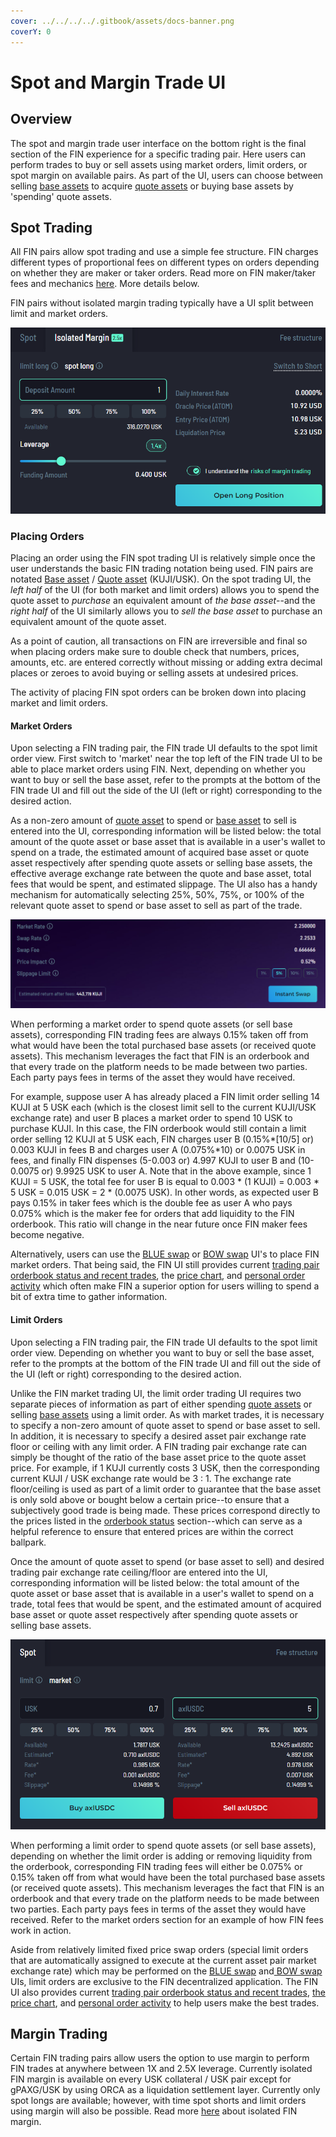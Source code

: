 ```yaml
---
cover: ../../../../.gitbook/assets/docs-banner.png
coverY: 0
---
```


# Spot and Margin Trade UI

## Overview

The spot and margin trade user interface on the bottom right is the final section of the FIN experience for a specific trading pair. Here users can perform trades to buy or sell assets using market orders, limit orders, or spot margin on available pairs. As part of the UI, users can choose between selling [base assets](../#fin-trading-pair-notation) to acquire [quote assets](../#fin-trading-pair-notation) or buying base assets by 'spending' quote assets.

## Spot Trading

All FIN pairs allow spot trading and use a simple fee structure. FIN charges different types of proportional fees on different types on orders depending on whether they are maker or taker orders. Read more on FIN maker/taker fees and mechanics [here](../orderbook-status-and-recent-trades.md#recent-trading-activity). More details below.&#x20;

FIN pairs without isolated margin trading typically have a UI split between limit and market orders.

&#x20;                                 ![](<../../../../.gitbook/assets/image (36).png>)

### Placing Orders

Placing an order using the FIN spot trading UI is relatively simple once the user understands the basic FIN trading notation being used. FIN pairs are notated [Base asset](../#fin-trading-pair-notation) / [Quote asset](../#fin-trading-pair-notation) (KUJI/USK). On the spot trading UI, the _left half_ of the UI (for both market and limit orders) allows you to spend  the quote asset to _purchase_ an equivalent amount of _the base asset_--and the _right half_ of the UI similarly allows you to _sell the base asset_ to purchase an equivalent amount of the quote asset.

As a point of caution, all transactions on FIN are irreversible and final so when placing orders make sure to double check that numbers, prices, amounts, etc. are entered correctly without missing or adding extra decimal places or zeroes to avoid buying or selling assets at undesired prices.&#x20;

The activity of placing FIN spot orders can be broken down into placing market and limit orders.

#### Market Orders

Upon selecting a FIN trading pair, the FIN trade UI defaults to the spot limit order view. First switch to 'market' near the top left of the FIN trade UI to be able to place market orders using FIN. Next, depending on whether you want to buy or sell the base asset, refer to the prompts at the bottom of the FIN trade UI and fill out the side of the UI (left or right) corresponding to the desired action.

&#x20;As a non-zero amount of [quote asset](../#fin-trading-pair-notation) to spend or [base asset](../#fin-trading-pair-notation) to sell is entered into the UI, corresponding information will be listed below: the total amount of the quote asset or base asset that is available in a user's wallet to spend on a trade, the estimated amount of acquired base asset or quote asset respectively after spending quote assets or selling base assets, the effective average exchange rate between the quote and base asset, total fees that would be spent, and estimated slippage. The UI also has a handy mechanism for automatically selecting 25%, 50%, 75%, or 100% of the relevant quote asset to spend or base asset to sell as part of the trade.&#x20;

&#x20;                                             ![](<../../../../.gitbook/assets/image (21).png>)

When performing a market order to spend quote assets (or sell base assets), corresponding FIN trading fees are always 0.15% taken off from what would have been the total purchased base assets (or received quote assets). This mechanism leverages the fact that FIN is an orderbook and that every trade on the platform needs to be made between two parties. Each party pays fees in terms of the asset they would have received.

For example, suppose user A has already placed a FIN limit order selling 14 KUJI at 5 USK each (which is the closest limit sell to the current KUJI/USK exchange rate) and user B places a market order to spend 10 USK to purchase KUJI. In this case, the FIN orderbook would still contain a limit order selling 12 KUJI at 5 USK each, FIN charges user B (0.15%\*\[10/5] or) 0.003 KUJI in fees B and charges user A (0.075%\*10) or 0.0075 USK in fees, and finally FIN dispenses (5-0.003 or) 4.997 KUJI to user B and (10-0.0075 or) 9.9925 USK to user A. Note that in the above example, since 1 KUJI = 5 USK, the total fee for user B is equal to 0.003 \* (1 KUJI) = 0.003 \* 5 USK = 0.015 USK = 2 \* (0.0075 USK). In other words, as expected user B pays 0.15% in taker fees which is the double fee as user A who pays 0.075% which is the maker fee for orders that add liquidity to the FIN orderbook. This ratio will change in the near future once FIN maker fees become negative.

Alternatively, users can use the [BLUE swap](../../../blue/swap.md) or [BOW](../../../bow/swap.md)[ swap](../../../bow/swap.md) UI's to place FIN market orders. That being said, the FIN UI still provides current [trading pair orderbook status and recent trades](../orderbook-status-and-recent-trades.md), the [price chart](../price-chart-and-charting-tools.md), and [personal order activity](../personal-order-activity.md) which often make FIN a superior option for users willing to spend a bit of extra time to gather information.

#### Limit Orders

Upon selecting a FIN trading pair, the FIN trade UI defaults to the spot limit order view. Depending on whether you want to buy or sell the base asset, refer to the prompts at the bottom of the FIN trade UI and fill out the side of the UI (left or right) corresponding to the desired action.

Unlike the FIN market trading UI, the limit order trading UI requires two separate pieces of information as part of either spending [quote assets](../#fin-trading-pair-notation) or selling [base assets](../#fin-trading-pair-notation) using a limit order. As with market trades, it is necessary to specify a non-zero amount of quote asset to spend or base asset to sell. In addition, it is necessary to specify a desired asset pair exchange rate floor or ceiling with any limit order. A FIN trading pair exchange rate can simply be thought of the ratio of the base asset price to the quote asset price. For example, if 1 KUJI currently costs 3 USK, then the corresponding current KUJI / USK exchange rate would be  3 : 1. The exchange rate floor/ceiling is used as part of a limit order to guarantee that the base asset is only sold above or bought below a certain price--to ensure that a subjectively good trade is being made. These prices correspond directly to the prices listed in the [orderbook status](../orderbook-status-and-recent-trades.md) section--which can serve as a helpful reference to ensure that entered prices are within the correct ballpark.&#x20;

Once the amount of quote asset to spend (or base asset to sell) and desired trading pair exchange rate ceiling/floor are entered into the UI, corresponding information will be listed below: the total amount of the quote asset or base asset that is available in a user's wallet to spend on a trade, total fees that would be spent, and the estimated amount of acquired base asset or quote asset respectively after spending quote assets or selling base assets.

&#x20;                                                  ![](<../../../../.gitbook/assets/image (38).png>)

When performing a limit order to spend quote assets (or sell base assets), depending on whether the limit order is adding or removing liquidity from the orderbook, corresponding FIN trading fees will either be 0.075% or 0.15% taken off from what would have been the total purchased base assets (or received quote assets). This mechanism leverages the fact that FIN is an orderbook and that every trade on the platform needs to be made between two parties. Each party pays fees in terms of the asset they would have received. Refer to the market orders section for an example of how FIN fees work in action.

Aside from relatively limited fixed price swap orders (special limit orders that are automatically assigned to execute at the current asset pair market exchange rate) which may be performed on the [BLUE swap](../../../blue/swap.md) and[ BOW swap](../../../bow/swap.md) UIs, limit orders are exclusive to the FIN decentralized application. The FIN UI also provides current [trading pair orderbook status and recent trades](../orderbook-status-and-recent-trades.md), [the price chart](../price-chart-and-charting-tools.md), and [personal order activity](../personal-order-activity.md) to help users make the best trades.



## Margin Trading

Certain FIN trading pairs allow users the option to use margin to perform FIN trades at anywhere between 1X and 2.5X leverage. Currently isolated FIN margin is available on every USK collateral / USK pair except for gPAXG/USK by using ORCA as a liquidation settlement layer. Currently only spot longs are available; however, with time spot shorts and limit orders using margin will also be possible. Read more [here](isolated-fin-margin.md) about isolated FIN margin.
